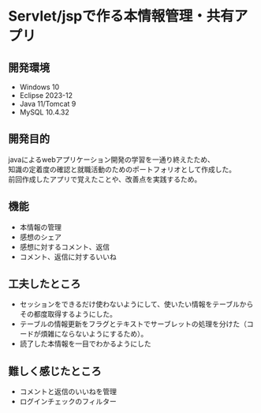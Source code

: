 # Servlet/jspで作る本情報管理・共有アプリ
## 開発環境
* Windows 10
* Eclipse 2023-12
* Java 11/Tomcat 9
* MySQL 10.4.32
## 開発目的
javaによるwebアプリケーション開発の学習を一通り終えたため、\
知識の定着度の確認と就職活動のためのポートフォリオとして作成した。\
前回作成したアプリで覚えたことや、改善点を実践するため。
## 機能
* 本情報の管理
* 感想のシェア
* 感想に対するコメント、返信
* コメント、返信に対するいいね
## 工夫したところ
* セッションをできるだけ使わないようにして、使いたい情報をテーブルからその都度取得するようにした。
* テーブルの情報更新をフラグとテキストでサーブレットの処理を分けた（コードが煩雑にならないようにするため）。
* 読了した本情報を一目でわかるようにした
## 難しく感じたところ
* コメントと返信のいいねを管理
* ログインチェックのフィルター
